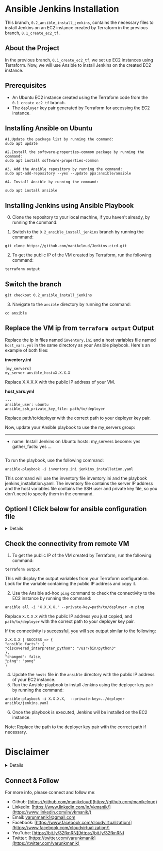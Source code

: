 # Ansible Jenkins Installation

This branch, `0.2_ansible_install_jenkins`, contains the necessary files to install Jenkins on an EC2 instance created by Terraform in the previous branch, `0.1_create_ec2_tf`. 

## About the Project

In the previous branch, `0.1_create_ec2_tf`, we set up EC2 instances using Terraform. Now, we will use Ansible to install Jenkins on the created EC2 instance.

## Prerequisites

- An Ubuntu EC2 instance created using the Terraform code from the `0.1_create_ec2_tf` branch.
- The `deployer` key pair generated by Terraform for accessing the EC2 instance.

## Installing Ansible on Ubuntu

```
#1.Update the package list by running the command:
sudo apt update

#2.Install the software-properties-common package by running the command:
sudo apt install software-properties-common

#3. Add the Ansible repository by running the command:
sudo apt-add-repository --yes --update ppa:ansible/ansible

#4. Install Ansible by running the command:

sudo apt install ansible
```

## Installing Jenkins using Ansible Playbook

0. Clone the repository to your local machine, if you haven't already, by running the command:

1. Switch to the `0.2_ansible_install_jenkins` branch by running the command:


```
git clone https://github.com/manikcloud/Jenkins-cicd.git
```
2. To get the public IP of the VM created by Terraform, run the following command:

```
terraform output
```

## Switch the branch 

```
git checkout 0.2_ansible_install_jenkins
```

3. Navigate to the `ansible` directory by running the command:

```
cd ansible
```

## Replace the VM ip from `terraform output` Output 

Replace the ip in files named `inventory.ini` and a host variables file named `host_vars.yml` in the same directory as your Ansible playbook. Here's an example of both files:

**inventory.ini**
```
[my_servers]
my_server ansible_host=X.X.X.X
```
Replace X.X.X.X with the public IP address of your VM.

**host_vars.yml**

```
---
ansible_user: ubuntu
ansible_ssh_private_key_file: path/to/deployer
```
Replace path/to/deployer with the correct path to your deployer key pair.

Now, update your Ansible playbook to use the my_servers group:

---
- name: Install Jenkins on Ubuntu
  hosts: my_servers
  become: yes
  gather_facts: yes
  ...

  ```
To run the playbook, use the following command:

```
ansible-playbook -i inventory.ini jenkins_installation.yaml
```
This command will use the inventory file inventory.ini and the playbook jenkins_installation.yaml. The inventory file contains the server IP address and the host variables file contains the SSH user and private key file, so you don't need to specify them in the command.

## Optionl ! Click below for ansible configuration file 
<details>
You can create a local Ansible configuration file, named `ansible.cfg`, in the same directory as your inventory file and playbook. This configuration file can contain custom settings for your project. Here's an example ansible.cfg file:

```
[defaults]
inventory = inventory.ini
remote_user = ubuntu
private_key_file = path/to/deployer
host_key_checking = False
retry_files_enabled = False
```
Replace path/to/deployer with the correct path to your deployer key pair.

With this configuration file in place, you can run the Ansible playbook without specifying the inventory file in the command:

```
ansible-playbook jenkins_installation.yaml

```

The ansible.cfg file tells Ansible to use the specified inventory file and settings by default, so you don't need to include them in the command.

</details>



## Check the connectivity from remote VM

1. To get the public IP of the VM created by Terraform, run the following command:

```
terraform output
```

This will display the output variables from your Terraform configuration. Look for the variable containing the public IP address and copy it.

2. Use the Ansible ad-hoc `ping` command to check the connectivity to the EC2 instance by running the command:

```
ansible all -i 'X.X.X.X,' --private-key=path/to/deployer -m ping
```

Replace `X.X.X.X` with the public IP address you just copied, and `path/to/deployer` with the correct path to your deployer key pair.

If the connectivity is successful, you will see output similar to the following:

```
X.X.X.X | SUCCESS => {
"ansible_facts": {
"discovered_interpreter_python": "/usr/bin/python3"
},
"changed": false,
"ping": "pong"
}
```
4. Update the `hosts` file in the `ansible` directory with the public IP address of your EC2 instance.
5. Run the Ansible playbook to install Jenkins using the deployer key pair by running the command:

```
ansible-playbook -i X.X.X.X,  --private-key=../deployer ansible/jenkins.yaml
```
6. Once the playbook is executed, Jenkins will be installed on the EC2 instance.

Note: Replace the path to the deployer key pair with the correct path if necessary.


# Disclaimer
<details>

Please note that the entire repository is owned and maintained by [Varun Kumar Manik](https://www.linkedin.com/in/vkmanik/). While every effort has been made to ensure the accuracy and reliability of the information and resources provided in this repository, Varun Kumar Manik takes full responsibility for any errors or inaccuracies that may be present.

Simplilearn is not responsible for the content or materials provided in this repository and disclaims all liability for any issues, misunderstandings, or claims that may arise from the use of the information or materials provided. By using this repository, you acknowledge that Varun Kumar Manik is solely accountable for its content, and you agree to hold Simplilearn harmless from any claims or liabilities that may arise as a result of your use or reliance on the information provided herein.

It is important to understand that this repository contains educational materials for a training course, and users are expected to apply their own judgment and discretion when utilizing the provided resources. Neither Varun Kumar Manik nor Simplilearn can guarantee specific results or outcomes from following the materials in this repository.

</details>

## Connect & Follow

For more info, please connect and follow me:

- Github: [https://github.com/manikcloud](https://github.com/manikcloud)
- LinkedIn: [https://www.linkedin.com/in/vkmanik/](https://www.linkedin.com/in/vkmanik/)
- Email: [varunmanik1@gmail.com](mailto:varunmanik1@gmail.com)
- Facebook: [https://www.facebook.com/cloudvirtualization/](https://www.facebook.com/cloudvirtualization/)
- YouTube: [https://bit.ly/32fknRN](https://bit.ly/32fknRN)
- Twitter: [https://twitter.com/varunkmanik](https://twitter.com/varunkmanik)

